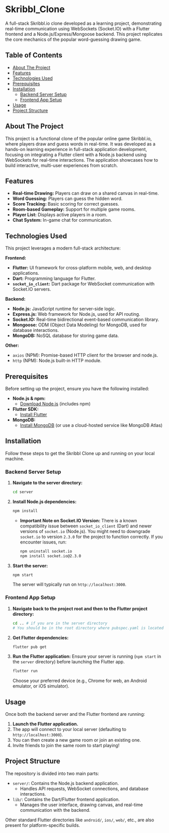 # Skribbl_Clone

A full-stack Skribbl.io clone developed as a learning project, demonstrating real-time communication using WebSockets (Socket.IO) with a Flutter frontend and a Node.js/Express/Mongoose backend. This project replicates the core mechanics of the popular word-guessing drawing game.

## Table of Contents

*   [About The Project](#about-the-project)
*   [Features](#features)
*   [Technologies Used](#technologies-used)
*   [Prerequisites](#prerequisites)
*   [Installation](#installation)
    *   [Backend Server Setup](#backend-server-setup)
    *   [Frontend App Setup](#frontend-app-setup)
*   [Usage](#usage)
*   [Project Structure](#project-structure)

## About The Project

This project is a functional clone of the popular online game Skribbl.io, where players draw and guess words in real-time. It was developed as a hands-on learning experience in full-stack application development, focusing on integrating a Flutter client with a Node.js backend using WebSockets for real-time interactions. The application showcases how to build interactive, multi-user experiences from scratch.

## Features

*   **Real-time Drawing:** Players can draw on a shared canvas in real-time.
*   **Word Guessing:** Players can guess the hidden word.
*   **Score Tracking:** Basic scoring for correct guesses.
*   **Room-based Gameplay:** Support for multiple game rooms.
*   **Player List:** Displays active players in a room.
*   **Chat System:** In-game chat for communication.

## Technologies Used

This project leverages a modern full-stack architecture:

**Frontend:**
*   **Flutter:** UI framework for cross-platform mobile, web, and desktop applications.
*   **Dart:** Programming language for Flutter.
*   **`socket_io_client`:** Dart package for WebSocket communication with Socket.IO servers.

**Backend:**
*   **Node.js:** JavaScript runtime for server-side logic.
*   **Express.js:** Web framework for Node.js, used for API routing.
*   **Socket.IO:** Real-time bidirectional event-based communication library.
*   **Mongoose:** ODM (Object Data Modeling) for MongoDB, used for database interactions.
*   **MongoDB:** NoSQL database for storing game data.

**Other:**
*   `axios` (NPM): Promise-based HTTP client for the browser and node.js.
*   `http` (NPM): Node.js built-in HTTP module.

## Prerequisites

Before setting up the project, ensure you have the following installed:

*   **Node.js & npm:**
    *   [Download Node.js](https://nodejs.org/en/download/) (includes npm)
*   **Flutter SDK:**
    *   [Install Flutter](https://flutter.dev/docs/get-started/install)
*   **MongoDB:**
    *   [Install MongoDB](https://docs.mongodb.com/manual/installation/) (or use a cloud-hosted service like MongoDB Atlas)

## Installation

Follow these steps to get the Skribbl Clone up and running on your local machine.

### Backend Server Setup

1.  **Navigate to the server directory:**
    ```bash
    cd server
    ```
2.  **Install Node.js dependencies:**
    ```bash
    npm install
    ```
    *   **Important Note on Socket.IO Version:** There is a known compatibility issue between `socket_io_client` (Dart) and newer versions of `socket.io` (Node.js). You might need to downgrade `socket.io` to version `2.3.0` for the project to function correctly.
        If you encounter issues, run:
        ```bash
        npm uninstall socket.io
        npm install socket.io@2.3.0
        ```
3.  **Start the server:**
    ```bash
    npm start
    ```
    The server will typically run on `http://localhost:3000`.

### Frontend App Setup

1.  **Navigate back to the project root and then to the Flutter project directory:**
    ```bash
    cd .. # if you are in the server directory
    # You should be in the root directory where pubspec.yaml is located
    ```
2.  **Get Flutter dependencies:**
    ```bash
    flutter pub get
    ```
3.  **Run the Flutter application:**
    Ensure your server is running (`npm start` in the `server` directory) before launching the Flutter app.
    ```bash
    flutter run
    ```
    Choose your preferred device (e.g., Chrome for web, an Android emulator, or iOS simulator).

## Usage

Once both the backend server and the Flutter frontend are running:

1.  **Launch the Flutter application.**
2.  The app will connect to your local server (defaulting to `http://localhost:3000`).
3.  You can then create a new game room or join an existing one.
4.  Invite friends to join the same room to start playing!

## Project Structure

The repository is divided into two main parts:

*   `server/`: Contains the Node.js backend application.
    *   Handles API requests, WebSocket connections, and database interactions.
*   `lib/`: Contains the Dart/Flutter frontend application.
    *   Manages the user interface, drawing canvas, and real-time communication with the backend.

Other standard Flutter directories like `android/`, `ios/`, `web/`, etc., are also present for platform-specific builds.

